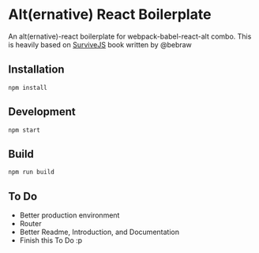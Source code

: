 Alt(ernative) React Boilerplate
================================
An alt(ernative)-react boilerplate for webpack-babel-react-alt combo. 
This is heavily based on [SurviveJS](https://survivejs.com) book written by @bebraw 

## Installation
`` npm install ``

## Development
`` npm start ``

## Build
`` npm run build ``

## To Do
* Better production environment
* Router
* Better Readme, Introduction, and Documentation
* Finish this To Do :p